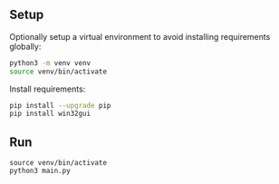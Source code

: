 ## Setup

Optionally setup a virtual environment to avoid installing requirements globally:

```sh
python3 -m venv venv
source venv/bin/activate
```

Install requirements:

```sh
pip install --upgrade pip
pip install win32gui
```

## Run

```
source venv/bin/activate
python3 main.py
```
